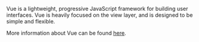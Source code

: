 ﻿Vue is a lightweight, progressive JavaScript framework for building user interfaces. Vue is heavily focused on the view layer, and is designed to be simple and flexible.

More information about Vue can be found [here](https://vuejs.org/).
